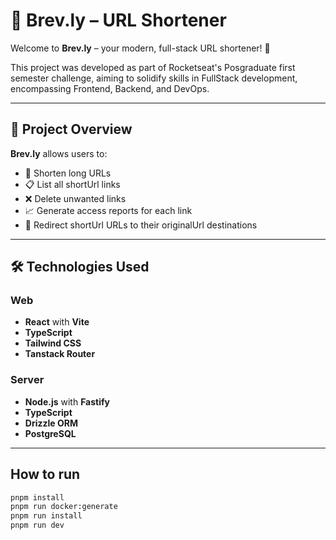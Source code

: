 # 🔗 Brev.ly – URL Shortener

Welcome to **Brev.ly** – your modern, full-stack URL shortener! 🚀

This project was developed as part of Rocketseat's Posgraduate first semester challenge, aiming to solidify skills in FullStack development, encompassing Frontend, Backend, and DevOps.

---

## 📌 Project Overview

**Brev.ly** allows users to:

- 🔗 Shorten long URLs
- 📋 List all shortUrl links
- ❌ Delete unwanted links
- 📈 Generate access reports for each link
- 🔁 Redirect shortUrl URLs to their originalUrl destinations

---

## 🛠️ Technologies Used

### Web

- **React** with **Vite**
- **TypeScript**
- **Tailwind CSS**
- **Tanstack Router**

### Server

- **Node.js** with **Fastify**
- **TypeScript**
- **Drizzle ORM**
- **PostgreSQL**

---

## How to run

```bash
pnpm install
pnpm run docker:generate
pnpm run install
pnpm run dev
```
